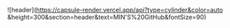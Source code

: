 ![header](https://capsule-render.vercel.app/api?type=cylinder&color=auto
  &height=300&section=header&text=MIN'S%20GitHub&fontSize=90)

